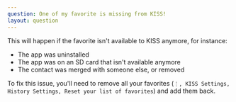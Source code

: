 ```yaml
---
question: One of my favorite is missing from KISS!
layout: question
---
```


This will happen if the favorite isn't available to KISS anymore, for instance:

* The app was uninstalled
* The app was on an SD card that isn't available anymore
* The contact was merged with someone else, or removed

To fix this issue, you'll need to remove all your favorites (`⋮, KISS Settings, History Settings, Reset your list of favorites`) and add them back.
